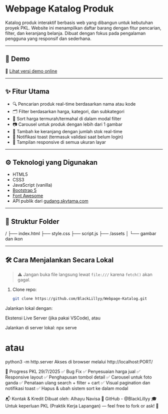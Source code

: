 # Webpage Katalog Produk

Katalog produk interaktif berbasis web yang dibangun untuk kebutuhan proyek PKL. Website ini menampilkan daftar barang dengan fitur pencarian, filter, dan keranjang belanja. Dibuat dengan fokus pada pengalaman pengguna yang responsif dan sederhana.

---

## 🚀 Demo

🔗 [Lihat versi demo online](https://blacklillyy.github.io/Webpage-Katalog/)

---

## ✨ Fitur Utama

- 🔍 Pencarian produk real-time berdasarkan nama atau kode
- 🗂️ Filter berdasarkan harga, kategori, dan subkategori
- 💸 Sort harga termurah/termahal di dalam modal filter
- 📷 Carousel untuk produk dengan lebih dari 1 gambar
- 🛒 Tambah ke keranjang dengan jumlah stok real-time
- 🔔 Notifikasi toast (termasuk validasi saat belum login)
- 📱 Tampilan responsive di semua ukuran layar

---

## ⚙️ Teknologi yang Digunakan

- HTML5
- CSS3
- JavaScript (vanilla)
- [Bootstrap 5](https://getbootstrap.com/)
- [Font Awesome](https://fontawesome.com/)
- API publik dari [gudang.skytama.com](https://gudang.skytama.com)

---

## 📁 Struktur Folder

/
├── index.html
├── style.css
├── script.js
├── /assets
│ └── gambar dan ikon

---

## 🛠️ Cara Menjalankan Secara Lokal

> ⚠️ Jangan buka file langsung lewat `file:///` karena `fetch()` akan gagal.

1. Clone repo:
   ```bash
   git clone https://github.com/BlackLillyy/Webpage-Katalog.git
Jalankan lokal dengan:

Ekstensi Live Server (jika pakai VSCode), atau

Jalankan di server lokal:
npx serve
# atau
python3 -m http.server
Akses di browser melalui http://localhost:PORT/

📝 Progress PKL 29/7/2025
✅ Bug Fix
✅ Penyesuaian harga jual
✅ Responsive layout
✅ Penghapusan tombol detail
✅ Carousel untuk foto ganda
✅ Penataan ulang search + filter + cart
✅ Visual pagination dan notifikasi toast
✅ Hapus & ubah sistem sort ke dalam modal

📬 Kontak & Kredit
Dibuat oleh: Alhayu Navisa
📧 GitHub - @BlackLillyy
🎓 Untuk keperluan PKL (Praktik Kerja Lapangan)
— feel free to fork or ask! 🙌
